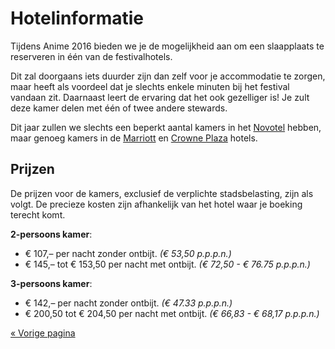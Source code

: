 # Hotelinformatie

Tijdens Anime 2016 bieden we je de mogelijkheid aan om een slaapplaats te reserveren in één van de
festivalhotels.

Dit zal doorgaans iets duurder zijn dan zelf voor je accommodatie te zorgen, maar heeft als voordeel
dat je slechts enkele minuten bij het festival vandaan zit. Daarnaast leert de ervaring dat het ook
gezelliger is! Je zult deze kamer delen met één of twee andere stewards.

Dit jaar zullen we slechts een beperkt aantal kamers in het
[Novotel](http://www.novotel.com/gb/hotel-5389-novotel-den-haag-world-forum/index.shtml) hebben,
maar genoeg kamers in de [Marriott](http://www.marriott.co.uk/hotels/travel/rtmmc-the-hague-marriott-hotel/)
en [Crowne Plaza](http://www.ihg.com/crowneplaza/hotels/us/en/den-haag/dnhpr/hoteldetail) hotels.

## Prijzen

De prijzen voor de kamers, exclusief de verplichte stadsbelasting, zijn als volgt. De precieze
kosten zijn afhankelijk van het hotel waar je boeking terecht komt.

**2-persoons kamer**:
- € 107,– per nacht zonder ontbijt. _(€ 53,50 p.p.p.n.)_
- € 145,– tot € 153,50 per nacht met ontbijt. _(€ 72,50 - € 76.75 p.p.p.n.)_

**3-persoons kamer**:
- € 142,– per nacht zonder ontbijt. _(€ 47.33 p.p.p.n.)_
- € 200,50 tot € 204,50 per nacht met ontbijt. _(€ 66,83 - € 68,17 p.p.p.n.)_

[« Vorige pagina](index.html)
